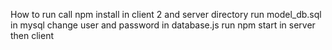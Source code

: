 How to run
call npm install in client 2 and server directory
run model_db.sql in mysql
change user and password in database.js
run npm start in server then client
